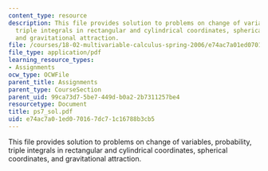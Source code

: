 ```yaml
---
content_type: resource
description: This file provides solution to problems on change of variables, probability,
  triple integrals in rectangular and cylindrical coordinates, spherical coordinates,
  and gravitational attraction.
file: /courses/18-02-multivariable-calculus-spring-2006/e74ac7a01ed070167dc71c16788b3cb5_ps7_sol.pdf
file_type: application/pdf
learning_resource_types:
- Assignments
ocw_type: OCWFile
parent_title: Assignments
parent_type: CourseSection
parent_uid: 99ca73d7-5be7-449d-b0a2-2b7311257be4
resourcetype: Document
title: ps7_sol.pdf
uid: e74ac7a0-1ed0-7016-7dc7-1c16788b3cb5
---
```

This file provides solution to problems on change of variables, probability, triple integrals in rectangular and cylindrical coordinates, spherical coordinates, and gravitational attraction.

